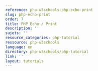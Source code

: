 ```yaml
---
reference: php-w3schools-php-echo-print
slug: php-echo-print
order: 7
title: PHP Echo / Print
description: ''
sujets: ''
resource_categories: php-tutorial
ressource: php-w3schools
language: en
directory: php-w3schools/php-tutorial
link: ''
layout: tutorials
---
```

